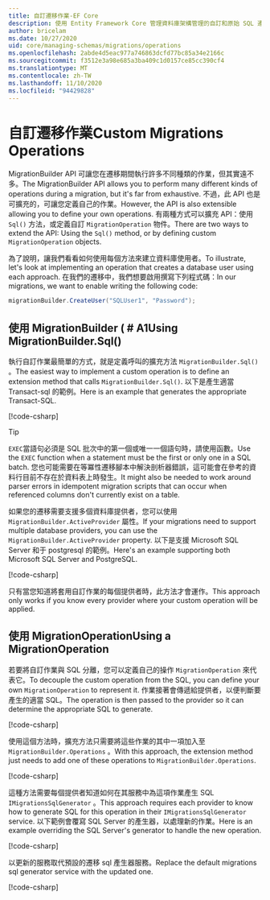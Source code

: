 ```yaml
---
title: 自訂遷移作業-EF Core
description: 使用 Entity Framework Core 管理資料庫架構管理的自訂和原始 SQL 遷移
author: bricelam
ms.date: 10/27/2020
uid: core/managing-schemas/migrations/operations
ms.openlocfilehash: 2abde4d5eac977a746863dcfd77bc85a34e2166c
ms.sourcegitcommit: f3512e3a98e685a3ba409c1d0157ce85cc390cf4
ms.translationtype: MT
ms.contentlocale: zh-TW
ms.lasthandoff: 11/10/2020
ms.locfileid: "94429828"
---
```

# <a name="custom-migrations-operations"></a><span data-ttu-id="12288-103">自訂遷移作業</span><span class="sxs-lookup"><span data-stu-id="12288-103">Custom Migrations Operations</span></span>

<span data-ttu-id="12288-104">MigrationBuilder API 可讓您在遷移期間執行許多不同種類的作業，但其實遠不多。</span><span class="sxs-lookup"><span data-stu-id="12288-104">The MigrationBuilder API allows you to perform many different kinds of operations during a migration, but it's far from exhaustive.</span></span> <span data-ttu-id="12288-105">不過，此 API 也是可擴充的，可讓您定義自己的作業。</span><span class="sxs-lookup"><span data-stu-id="12288-105">However, the API is also extensible allowing you to define your own operations.</span></span> <span data-ttu-id="12288-106">有兩種方式可以擴充 API：使用 `Sql()` 方法，或定義自訂 `MigrationOperation` 物件。</span><span class="sxs-lookup"><span data-stu-id="12288-106">There are two ways to extend the API: Using the `Sql()` method, or by defining custom `MigrationOperation` objects.</span></span>

<span data-ttu-id="12288-107">為了說明，讓我們看看如何使用每個方法來建立資料庫使用者。</span><span class="sxs-lookup"><span data-stu-id="12288-107">To illustrate, let's look at implementing an operation that creates a database user using each approach.</span></span> <span data-ttu-id="12288-108">在我們的遷移中，我們想要啟用撰寫下列程式碼：</span><span class="sxs-lookup"><span data-stu-id="12288-108">In our migrations, we want to enable writing the following code:</span></span>

```csharp
migrationBuilder.CreateUser("SQLUser1", "Password");
```

## <a name="using-migrationbuildersql"></a><span data-ttu-id="12288-109">使用 MigrationBuilder ( # A1</span><span class="sxs-lookup"><span data-stu-id="12288-109">Using MigrationBuilder.Sql()</span></span>

<span data-ttu-id="12288-110">執行自訂作業最簡單的方式，就是定義呼叫的擴充方法 `MigrationBuilder.Sql()` 。</span><span class="sxs-lookup"><span data-stu-id="12288-110">The easiest way to implement a custom operation is to define an extension method that calls `MigrationBuilder.Sql()`.</span></span> <span data-ttu-id="12288-111">以下是產生適當 Transact-sql 的範例。</span><span class="sxs-lookup"><span data-stu-id="12288-111">Here is an example that generates the appropriate Transact-SQL.</span></span>

[!code-csharp[](../../../../samples/core/Schemas/Migrations/CustomOperationSql.cs#snippet_CustomOperationSql)]

> [!TIP]
> <span data-ttu-id="12288-112">`EXEC`當語句必須是 SQL 批次中的第一個或唯一一個語句時，請使用函數。</span><span class="sxs-lookup"><span data-stu-id="12288-112">Use the `EXEC` function when a statement must be the first or only one in a SQL batch.</span></span> <span data-ttu-id="12288-113">您也可能需要在等冪性遷移腳本中解決剖析器錯誤，這可能會在參考的資料行目前不存在於資料表上時發生。</span><span class="sxs-lookup"><span data-stu-id="12288-113">It might also be needed to work around parser errors in idempotent migration scripts that can occur when referenced columns don't currently exist on a table.</span></span>

<span data-ttu-id="12288-114">如果您的遷移需要支援多個資料庫提供者，您可以使用 `MigrationBuilder.ActiveProvider` 屬性。</span><span class="sxs-lookup"><span data-stu-id="12288-114">If your migrations need to support multiple database providers, you can use the `MigrationBuilder.ActiveProvider` property.</span></span> <span data-ttu-id="12288-115">以下是支援 Microsoft SQL Server 和于 postgresql 的範例。</span><span class="sxs-lookup"><span data-stu-id="12288-115">Here's an example supporting both Microsoft SQL Server and PostgreSQL.</span></span>

[!code-csharp[](../../../../samples/core/Schemas/Migrations/CustomOperationMultiSql.cs#snippet_CustomOperationMultiSql)]

<span data-ttu-id="12288-116">只有當您知道將套用自訂作業的每個提供者時，此方法才會運作。</span><span class="sxs-lookup"><span data-stu-id="12288-116">This approach only works if you know every provider where your custom operation will be applied.</span></span>

## <a name="using-a-migrationoperation"></a><span data-ttu-id="12288-117">使用 MigrationOperation</span><span class="sxs-lookup"><span data-stu-id="12288-117">Using a MigrationOperation</span></span>

<span data-ttu-id="12288-118">若要將自訂作業與 SQL 分離，您可以定義自己的操作 `MigrationOperation` 來代表它。</span><span class="sxs-lookup"><span data-stu-id="12288-118">To decouple the custom operation from the SQL, you can define your own `MigrationOperation` to represent it.</span></span> <span data-ttu-id="12288-119">作業接著會傳遞給提供者，以便判斷要產生的適當 SQL。</span><span class="sxs-lookup"><span data-stu-id="12288-119">The operation is then passed to the provider so it can determine the appropriate SQL to generate.</span></span>

[!code-csharp[](../../../../samples/core/Schemas/Migrations/CustomOperation.cs#snippet_CreateUserOperation)]

<span data-ttu-id="12288-120">使用這個方法時，擴充方法只需要將這些作業的其中一項加入至 `MigrationBuilder.Operations` 。</span><span class="sxs-lookup"><span data-stu-id="12288-120">With this approach, the extension method just needs to add one of these operations to `MigrationBuilder.Operations`.</span></span>

[!code-csharp[](../../../../samples/core/Schemas/Migrations/CustomOperation.cs#snippet_MigrationBuilderExtension)]

<span data-ttu-id="12288-121">這種方法需要每個提供者知道如何在其服務中為這項作業產生 SQL `IMigrationsSqlGenerator` 。</span><span class="sxs-lookup"><span data-stu-id="12288-121">This approach requires each provider to know how to generate SQL for this operation in their `IMigrationsSqlGenerator` service.</span></span> <span data-ttu-id="12288-122">以下範例會覆寫 SQL Server 的產生器，以處理新的作業。</span><span class="sxs-lookup"><span data-stu-id="12288-122">Here is an example overriding the SQL Server's generator to handle the new operation.</span></span>

[!code-csharp[](../../../../samples/core/Schemas/Migrations/CustomOperation.cs#snippet_MigrationsSqlGenerator)]

<span data-ttu-id="12288-123">以更新的服務取代預設的遷移 sql 產生器服務。</span><span class="sxs-lookup"><span data-stu-id="12288-123">Replace the default migrations sql generator service with the updated one.</span></span>

[!code-csharp[](../../../../samples/core/Schemas/Migrations/CustomOperation.cs#snippet_OnConfiguring)]
